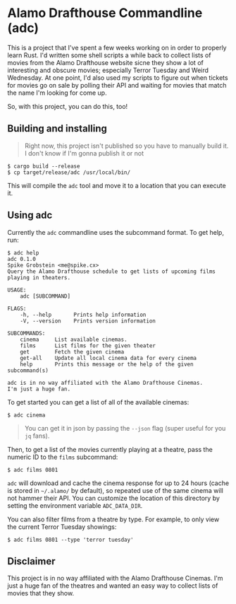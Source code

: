 # Alamo Drafthouse Commandline (adc)

This is a project that I've spent a few weeks working on in order to properly learn Rust. I'd written some
shell scripts a while back to collect lists of movies from the Alamo Drafthouse website sicne they show a lot
of interesting and obscure movies; especially Terror Tuesday and Weird Wednesday. At one point, I'd also used
my scripts to figure out when tickets for movies go on sale by polling their API and waiting for movies that
match the name I'm looking for come up.

So, with this project, you can do this, too!

## Building and installing

> Right now, this project isn't published so you have to manually build it. I don't know if I'm gonna publish it
> or not

```console
$ cargo build --release
$ cp target/release/adc /usr/local/bin/
```

This will compile the `adc` tool and move it to a location that you can execute it.

## Using adc

Currently the `adc` commandline uses the subcommand format. To get help, run:

```console
$ adc help
adc 0.1.0
Spike Grobstein <me@spike.cx>
Query the Alamo Drafthouse schedule to get lists of upcoming films playing in theaters.

USAGE:
    adc [SUBCOMMAND]

FLAGS:
    -h, --help       Prints help information
    -V, --version    Prints version information

SUBCOMMANDS:
    cinema     List available cinemas.
    films      List films for the given theater
    get        Fetch the given cinema
    get-all    Update all local cinema data for every cinema
    help       Prints this message or the help of the given subcommand(s)

adc is in no way affiliated with the Alamo Drafthouse Cinemas.
I'm just a huge fan.
```

To get started you can get a list of all of the available cinemas:

```console
$ adc cinema
```

> You can get it in json by passing the `--json` flag (super useful for you `jq` fans).

Then, to get a list of the movies currently playing at a theatre, pass the numeric ID to the `films`
subcommand:

```console
$ adc films 0801
```

`adc` will download and cache the cinema response for up to 24 hours (cache is stored in `~/.alamo/` by
default), so repeated use of the same cinema will not hammer their API. You can customize the location of this
directory by setting the environment variable `ADC_DATA_DIR`.

You can also filter films from a theatre by type. For example, to only view the current Terror Tuesday
showings:

```console
$ adc films 0801 --type 'terror tuesday'
```

## Disclaimer

This project is in no way affiliated with the Alamo Drafthouse Cinemas. I'm just a huge fan of the theatres
and wanted an easy way to collect lists of movies that they show.

